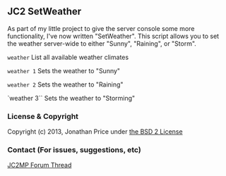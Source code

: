## JC2 SetWeather

As part of my little project to give the server console some more functionality, I've now written "SetWeather". This script allows you to set the weather server-wide to either "Sunny", "Raining", or "Storm".

`weather`
List all available weather climates

`weather 1`
Sets the weather to "Sunny"

`weather 2`
Sets the weather to "Raining"

`weather 3``
Sets the weather to "Storming"

### License & Copyright


Copyright (c) 2013, Jonathan Price under [the BSD 2 License](LICENSE)

### Contact (For issues, suggestions, etc)
[JC2MP Forum Thread](http://www.jc-mp.com/forums/index.php/topic,4271.0.html)
